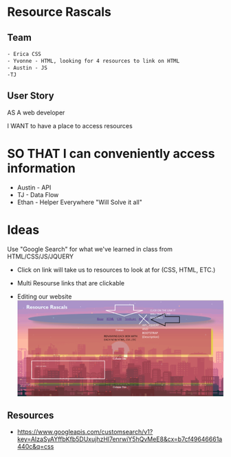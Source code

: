 # Resource Rascals

## Team
```
- Erica CSS  
- Yvonne - HTML, looking for 4 resources to link on HTML
- Austin - JS
-TJ

```
## User Story

AS A web developer

I WANT to have a place to access resources

SO THAT I can conveniently access information
=======
- Austin - API
- TJ - Data Flow
- Ethan - Helper Everywhere "Will Solve it all"

# Ideas

Use "Google Search" for what we've learned in class from HTML/CSS/JS/JQUERY

- Click on link will take us to resources to look at for (CSS, HTML, ETC.)
- Multi Resourse links that are clickable

- Editing our website ![alt text](image.png)

## Resources

- https://www.googleapis.com/customsearch/v1?key=AIzaSyAYffbKfb5DUxujhzHl7enrwiY5hQvMeE8&cx=b7cf49646661a440c&q=css




